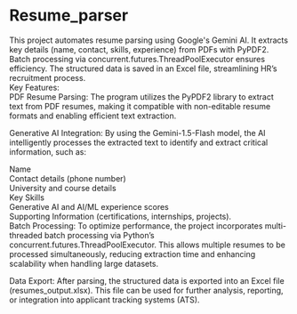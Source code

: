 # Resume_parser
This project automates resume parsing using Google's Gemini AI. It extracts key details (name, contact, skills, experience) from PDFs with PyPDF2. Batch processing via concurrent.futures.ThreadPoolExecutor ensures efficiency. The structured data is saved in an Excel file, streamlining HR’s recruitment process.<br />
Key Features:<br />
PDF Resume Parsing: The program utilizes the PyPDF2 library to extract text from PDF resumes, making it compatible with non-editable resume formats and enabling efficient text extraction.<br />

Generative AI Integration: By using the Gemini-1.5-Flash model, the AI intelligently processes the extracted text to identify and extract critical information, such as:

Name<br />
Contact details (phone number)<br />
University and course details<br />
Key Skills<br />
Generative AI and AI/ML experience scores<br />
Supporting Information (certifications, internships, projects).<br />
Batch Processing: To optimize performance, the project incorporates multi-threaded batch processing via Python’s concurrent.futures.ThreadPoolExecutor. This allows multiple resumes to be processed simultaneously, reducing extraction time and enhancing scalability when handling large datasets.<br />

Data Export: After parsing, the structured data is exported into an Excel file (resumes_output.xlsx). This file can be used for further analysis, reporting, or integration into applicant tracking systems (ATS).
